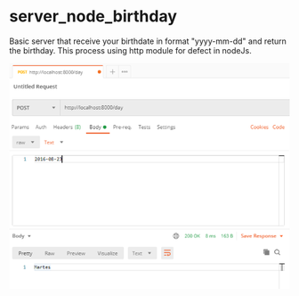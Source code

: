 # server_node_birthday
Basic server that receive your birthdate in format "yyyy-mm-dd" and return the birthday. This process using http module for defect in nodeJs.

![image](postman.png)

